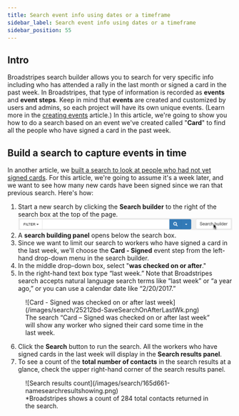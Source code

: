 ```yaml
---
title: Search event info using dates or a timeframe
sidebar_label: Search event info using dates or a timeframe
sidebar_position: 55
---
```


## Intro

Broadstripes search builder allows you to search for very specific info including who has attended a rally in the last month or signed a card in the past week. In Broadstripes, that type of information is recorded as **events** and **event steps**. Keep in mind that **events** are created and customized by users and admins, so each project will have its own unique events. (Learn more in the [creating events](https://help.broadstripes.com/help-articles/using-broadstripes/customize/create-events-to-track-goals/) article.)
In this article, we're going to show you how to do a search based on an event we've created called "**Card**" to find all the people who have signed a card in the past week.

## Build a search to capture events in time

In another article, we [built a search to look at people who had not yet signed cards](/search/search-by-event-step/). For this article, we're going to assume it's a week later, and we want to see how many new cards have been signed since we ran that previous search. Here's how:
1. Start a new search by clicking the **Search builder** to the right of the search box at the top of the page.![Search builder button](/images/search/SearchSearchBuilderButton2021-e1610573892873.png)
2. A **search building panel** opens below the search box.
3. Since we want to limit our search to workers who have signed a card in the last week, we'll choose the **Card - Signed** event step from the left-hand drop-down menu in the search builder.
4. In the middle drop-down box, select "**was checked on or after**."
5. In the right-hand text box type “last week.” Note that Broadstripes search accepts natural language search terms like “last week” or “a year ago,” or you can use a calendar date like “2/20/2017.”
<figure>
![Card - Signed was checked on or after last week](/images/search/25212bd-SaveSearchOnAfterLastWk.png)
<figcaption>The search “Card – Signed was checked on or after last week” will show any worker who signed their card some time in the last week.</figcaption>
</figure>

6. Click the **Search** button to run the search. All the workers who have signed cards in the last week will display in the **Search results panel**.
7. To see a count of the **total number of contacts** in the search results at a glance, check the upper right-hand corner of the search results panel.
<figure >
![Search results count](/images/search/165d661-namesearchresultshowing.png)
<figcaption>*Broadstripes shows a count of 284 total contacts returned in the search.</figcaption>
</figure>